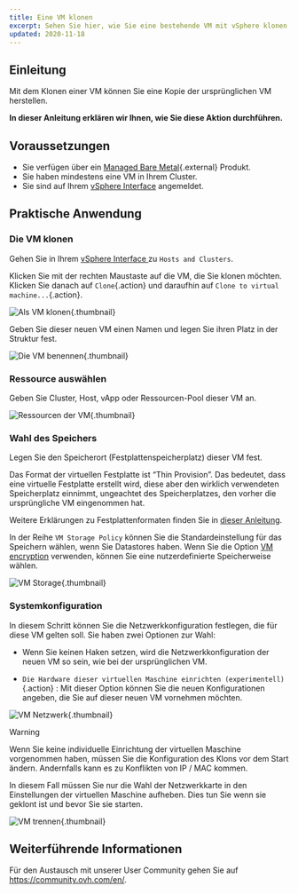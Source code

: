 ```yaml
---
title: Eine VM klonen
excerpt: Sehen Sie hier, wie Sie eine bestehende VM mit vSphere klonen können
updated: 2020-11-18
---
```


## Einleitung

Mit dem Klonen einer VM können Sie eine Kopie der ursprünglichen VM herstellen.

**In dieser Anleitung erklären wir Ihnen, wie Sie diese Aktion durchführen.**

## Voraussetzungen

- Sie verfügen über ein [Managed Bare Metal](https://www.ovhcloud.com/de/managed-bare-metal/){.external} Produkt.
- Sie haben mindestens eine VM in Ihrem Cluster.
- Sie sind auf Ihrem [vSphere Interface](/pages/bare_metal_cloud/managed_bare_metal/vsphere-interface) angemeldet.

## Praktische Anwendung

### Die VM klonen

Gehen Sie in Ihrem [vSphere Interface ](/pages/bare_metal_cloud/managed_bare_metal/vsphere-interface) zu `Hosts and Clusters`.

Klicken Sie mit der rechten Maustaste auf die VM, die Sie klonen möchten. Klicken Sie danach auf `Clone`{.action} und daraufhin auf `Clone to virtual machine...`{.action}. 

![Als VM klonen](images/clonevm01.png){.thumbnail}

Geben Sie dieser neuen VM einen Namen und legen Sie ihren Platz in der Struktur fest. 

![Die VM benennen](images/clonevm02.png){.thumbnail}

### Ressource auswählen

Geben Sie Cluster, Host, vApp oder Ressourcen-Pool dieser VM an.

![Ressourcen der VM](images/clonevm03.png){.thumbnail}

### Wahl des Speichers

Legen Sie den Speicherort (Festplattenspeicherplatz) dieser VM fest. 

Das Format der virtuellen Festplatte ist “Thin Provision”. Das bedeutet, dass eine virtuelle Festplatte erstellt wird, diese aber den wirklich verwendeten Speicherplatz einnimmt, ungeachtet des Speicherplatzes, den vorher die ursprüngliche VM eingenommen hat. 

Weitere Erklärungen zu Festplattenformaten finden Sie in [dieser Anleitung](/pages/bare_metal_cloud/managed_bare_metal/choosing-disk-type).

In der Reihe `VM Storage Policy` können Sie die Standardeinstellung für das Speichern wählen, wenn Sie Datastores haben. Wenn Sie die Option [VM encryption](/pages/bare_metal_cloud/managed_bare_metal/vm_encrypt) verwenden, können Sie eine nutzerdefinierte Speicherweise wählen.

![VM Storage](images/clonevm04.png){.thumbnail}

### Systemkonfiguration

In diesem Schritt können Sie die Netzwerkkonfiguration festlegen, die für diese VM gelten soll. Sie haben zwei Optionen zur Wahl:

- Wenn Sie keinen Haken setzen, wird die Netzwerkkonfiguration der neuen VM so sein, wie bei der ursprünglichen VM.

- `Die Hardware dieser virtuellen Maschine einrichten (experimentell)`{.action} : Mit dieser Option können Sie die neuen Konfigurationen angeben, die Sie auf dieser neuen VM vornehmen möchten.

![VM Netzwerk](images/clonevm05.png){.thumbnail}

> [!warning]
>
> Wenn Sie keine individuelle Einrichtung der virtuellen Maschine vorgenommen haben, müssen Sie die Konfiguration des Klons vor dem Start ändern. Andernfalls kann es zu Konflikten von IP / MAC kommen. 
>
>In diesem Fall müssen Sie nur die Wahl der Netzwerkkarte in den Einstellungen der virtuellen Maschine aufheben. Dies tun Sie wenn sie geklont ist und bevor Sie sie starten.
>
>![VM trennen](images/clonevm06.png){.thumbnail}
>

## Weiterführende Informationen

Für den Austausch mit unserer User Community gehen Sie auf <https://community.ovh.com/en/>.
